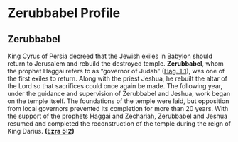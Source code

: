 # Zerubbabel Profile

## Zerubbabel

King Cyrus of Persia decreed that the Jewish exiles in Babylon should return to Jerusalem and rebuild the destroyed temple. **Zerubbabel**, whom the prophet Haggai refers to as “governor of Judah” ([Hag. 1:1](https://www.esv.org/Haggai+1%3A1/)), was one of the first exiles to return. Along with the priest Jeshua, he rebuilt the altar of the Lord so that sacrifices could once again be made. The following year, under the guidance and supervision of Zerubbabel and Jeshua, work began on the temple itself. The foundations of the temple were laid, but opposition from local governors prevented its completion for more than 20 years. With the support of the prophets Haggai and Zechariah, Zerubbabel and Jeshua resumed and completed the reconstruction of the temple during the reign of King Darius. **([Ezra 5:2](https://www.esv.org/Ezra+5%3A2/))**

